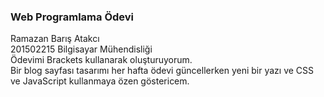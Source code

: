 ### Web Programlama Ödevi
Ramazan Barış Atakcı
<br>201502215  Bilgisayar Mühendisliği 
<br>Ödevimi Brackets kullanarak oluşturuyorum.
<br>Bir blog sayfası tasarımı her hafta ödevi güncellerken yeni bir yazı ve
CSS ve JavaScript kullanmaya özen göstericem.
